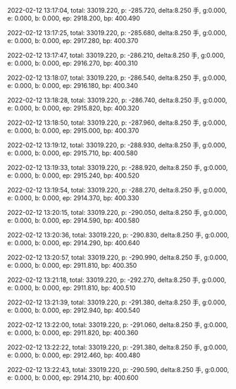 2022-02-12 13:17:04, total: 33019.220, p: -285.720, delta:8.250 手, g:0.000, e: 0.000, b: 0.000, ep: 2918.200, bp: 400.490

2022-02-12 13:17:25, total: 33019.220, p: -285.680, delta:8.250 手, g:0.000, e: 0.000, b: 0.000, ep: 2917.280, bp: 400.370

2022-02-12 13:17:47, total: 33019.220, p: -286.210, delta:8.250 手, g:0.000, e: 0.000, b: 0.000, ep: 2916.270, bp: 400.310

2022-02-12 13:18:07, total: 33019.220, p: -286.540, delta:8.250 手, g:0.000, e: 0.000, b: 0.000, ep: 2916.180, bp: 400.340

2022-02-12 13:18:28, total: 33019.220, p: -286.740, delta:8.250 手, g:0.000, e: 0.000, b: 0.000, ep: 2915.820, bp: 400.320

2022-02-12 13:18:50, total: 33019.220, p: -287.960, delta:8.250 手, g:0.000, e: 0.000, b: 0.000, ep: 2915.000, bp: 400.370

2022-02-12 13:19:12, total: 33019.220, p: -288.930, delta:8.250 手, g:0.000, e: 0.000, b: 0.000, ep: 2915.710, bp: 400.580

2022-02-12 13:19:33, total: 33019.220, p: -288.920, delta:8.250 手, g:0.000, e: 0.000, b: 0.000, ep: 2915.240, bp: 400.520

2022-02-12 13:19:54, total: 33019.220, p: -288.270, delta:8.250 手, g:0.000, e: 0.000, b: 0.000, ep: 2914.370, bp: 400.330

2022-02-12 13:20:15, total: 33019.220, p: -290.050, delta:8.250 手, g:0.000, e: 0.000, b: 0.000, ep: 2914.590, bp: 400.580

2022-02-12 13:20:36, total: 33019.220, p: -290.830, delta:8.250 手, g:0.000, e: 0.000, b: 0.000, ep: 2914.290, bp: 400.640

2022-02-12 13:20:57, total: 33019.220, p: -290.990, delta:8.250 手, g:0.000, e: 0.000, b: 0.000, ep: 2911.810, bp: 400.350

2022-02-12 13:21:18, total: 33019.220, p: -292.270, delta:8.250 手, g:0.000, e: 0.000, b: 0.000, ep: 2911.810, bp: 400.510

2022-02-12 13:21:39, total: 33019.220, p: -291.380, delta:8.250 手, g:0.000, e: 0.000, b: 0.000, ep: 2912.940, bp: 400.540

2022-02-12 13:22:00, total: 33019.220, p: -291.060, delta:8.250 手, g:0.000, e: 0.000, b: 0.000, ep: 2911.820, bp: 400.360

2022-02-12 13:22:22, total: 33019.220, p: -291.380, delta:8.250 手, g:0.000, e: 0.000, b: 0.000, ep: 2912.460, bp: 400.480

2022-02-12 13:22:43, total: 33019.220, p: -290.590, delta:8.250 手, g:0.000, e: 0.000, b: 0.000, ep: 2914.210, bp: 400.600